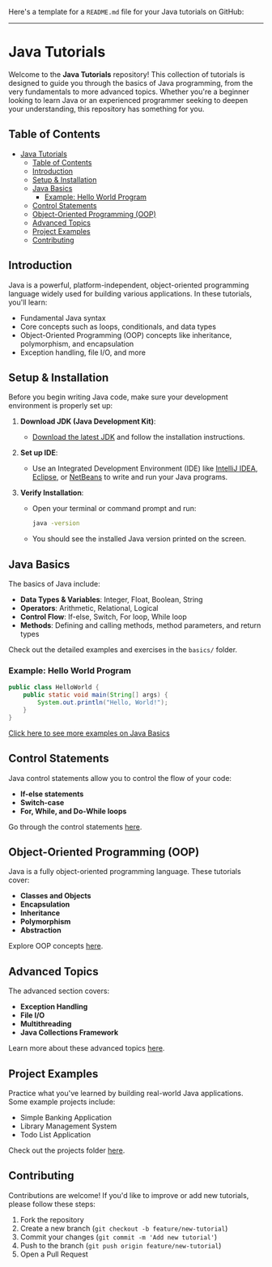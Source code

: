 Here's a template for a `README.md` file for your Java tutorials on GitHub:

---

# Java Tutorials

Welcome to the **Java Tutorials** repository! This collection of tutorials is designed to guide you through the basics of Java programming, from the very fundamentals to more advanced topics. Whether you're a beginner looking to learn Java or an experienced programmer seeking to deepen your understanding, this repository has something for you.

## Table of Contents

- [Java Tutorials](#java-tutorials)
  - [Table of Contents](#table-of-contents)
  - [Introduction](#introduction)
  - [Setup \& Installation](#setup--installation)
  - [Java Basics](#java-basics)
    - [Example: Hello World Program](#example-hello-world-program)
  - [Control Statements](#control-statements)
  - [Object-Oriented Programming (OOP)](#object-oriented-programming-oop)
  - [Advanced Topics](#advanced-topics)
  - [Project Examples](#project-examples)
  - [Contributing](#contributing)

## Introduction

Java is a powerful, platform-independent, object-oriented programming language widely used for building various applications. In these tutorials, you'll learn:
- Fundamental Java syntax
- Core concepts such as loops, conditionals, and data types
- Object-Oriented Programming (OOP) concepts like inheritance, polymorphism, and encapsulation
- Exception handling, file I/O, and more

## Setup & Installation

Before you begin writing Java code, make sure your development environment is properly set up:

1. **Download JDK (Java Development Kit)**: 
   - [Download the latest JDK](https://www.oracle.com/java/technologies/javase-downloads.html) and follow the installation instructions.

2. **Set up IDE**:
   - Use an Integrated Development Environment (IDE) like [IntelliJ IDEA](https://www.jetbrains.com/idea/), [Eclipse](https://www.eclipse.org/), or [NetBeans](https://netbeans.apache.org/) to write and run your Java programs.

3. **Verify Installation**:
   - Open your terminal or command prompt and run:
     ```bash
     java -version
     ```
   - You should see the installed Java version printed on the screen.

## Java Basics

The basics of Java include:
- **Data Types & Variables**: Integer, Float, Boolean, String
- **Operators**: Arithmetic, Relational, Logical
- **Control Flow**: If-else, Switch, For loop, While loop
- **Methods**: Defining and calling methods, method parameters, and return types

Check out the detailed examples and exercises in the `basics/` folder.

### Example: Hello World Program
```java
public class HelloWorld {
    public static void main(String[] args) {
        System.out.println("Hello, World!");
    }
}
```

[Click here to see more examples on Java Basics](basics/)

## Control Statements

Java control statements allow you to control the flow of your code:
- **If-else statements**
- **Switch-case**
- **For, While, and Do-While loops**

Go through the control statements [here](control_statements/).

## Object-Oriented Programming (OOP)

Java is a fully object-oriented programming language. These tutorials cover:
- **Classes and Objects**
- **Encapsulation**
- **Inheritance**
- **Polymorphism**
- **Abstraction**

Explore OOP concepts [here](oop/).

## Advanced Topics

The advanced section covers:
- **Exception Handling**
- **File I/O**
- **Multithreading**
- **Java Collections Framework**

Learn more about these advanced topics [here](advanced_topics/).

## Project Examples

Practice what you've learned by building real-world Java applications. Some example projects include:
- Simple Banking Application
- Library Management System
- Todo List Application

Check out the projects folder [here](projects/).

## Contributing

Contributions are welcome! If you'd like to improve or add new tutorials, please follow these steps:

1. Fork the repository
2. Create a new branch (`git checkout -b feature/new-tutorial`)
3. Commit your changes (`git commit -m 'Add new tutorial'`)
4. Push to the branch (`git push origin feature/new-tutorial`)
5. Open a Pull Request
